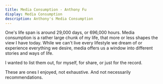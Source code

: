 ```yaml
---
title: Media Consumption - Anthony Fu
display: Media Consumption
description: Anthony's Media Consumption
---
```


One's life span is around 29,000 days, or 696,000 hours.
Media consumption is a rather large chunk of my life,
that more or less shapes the view I have today.
While we can't live every lifestyle we dream of or experience everything we desire,
media offers us a window into different stories and ways of life.

I wanted to list them out, for myself, for share, or just for the record.

<MediaConsumption />

<div class="op50 mt-10">These are ones I enjoyed, not exhaustive. And not necessarily recommendations.</div>
